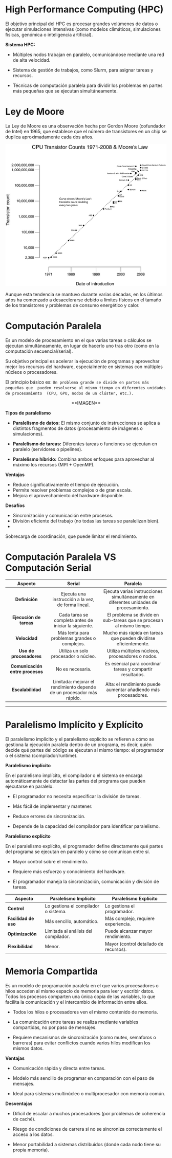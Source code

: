# High Performance Computing (HPC)

El objetivo principal del HPC es procesar grandes volúmenes de datos o ejecutar
simulaciones intensivas (como modelos climáticos, simulaciones físicas, genómica 
o inteligencia artificial).

**Sistema HPC:**

* Múltiples nodos trabajan en paralelo, comunicándose mediante una red 
de alta velocidad.

* Sistema de gestión de trabajos, como Slurm, para asignar tareas y recursos.

* Técnicas de computación paralela para dividir los problemas en partes 
más pequeñas que se ejecutan simultáneamente.


# Ley de Moore

La Ley de Moore es una observación hecha por Gordon Moore (cofundador de Intel) 
en 1965, que establece que el número de transistores en un chip se duplica 
aproximadamente cada dos años.

![Ley de Moore](./images/Avanzado/ley_moore.jpg)

Aunque esta tendencia se mantuvo durante varias décadas, en los últimos años ha 
comenzado a desacelerarse debido a límites físicos en el tamaño de los transistores 
y problemas de consumo energético y calor.


# Computación Paralela

Es un modelo de procesamiento en el que varias tareas o cálculos se ejecutan 
simultáneamente, en lugar de hacerlo uno tras otro (como en la computación 
secuencial/serial).

Su objetivo principal es acelerar la ejecución de programas y aprovechar mejor 
los recursos del hardware, especialmente en sistemas con múltiples núcleos o 
procesadores.

El principio básico es: `Un problema grande se divide en partes más pequeñas que 
pueden resolverse al mismo tiempo en diferentes unidades de procesamiento 
(CPU, GPU, nodos de un clúster, etc.).`
	
<center>**IMAGEN**</center>
	

**Tipos de paralelismo**

* **Paralelismo de datos:** El mismo conjunto de instrucciones se aplica a distintos 
    fragmentos de datos (procesamiento de imágenes o simulaciones).

* **Paralelismo de tareas:** Diferentes tareas o funciones se ejecutan en paralelo 
    (servidores o pipelines).

* **Paralelismo híbrido:** Combina ambos enfoques para aprovechar al máximo los 
    recursos (MPI + OpenMP).

**Ventajas**

- Reduce significativamente el tiempo de ejecución.
- Permite resolver problemas complejos o de gran escala.
- Mejora el aprovechamiento del hardware disponible.

**Desafíos**

- Sincronización y comunicación entre procesos.
- División eficiente del trabajo (no todas las tareas se paralelizan bien).
- 
Sobrecarga de coordinación, que puede limitar el rendimiento.

# Computación Paralela VS Computación Serial

| **Aspecto** | **Serial** | **Paralela** |
|:-----------:|:----------:|:------------:|
| **Definición** | Ejecuta una instrucción a la vez, de forma lineal. | Ejecuta varias instrucciones simultáneamente en diferentes unidades de procesamiento. |
| **Ejecución de tareas** | Cada tarea se completa antes de iniciar la siguiente. | El problema se divide en sub-tareas que se procesan al mismo tiempo. |
| **Velocidad** | Más lenta para problemas grandes o complejos. | Mucho más rápida en tareas que pueden dividirse eficientemente. |
| **Uso de procesadores** | Utiliza un solo procesador o núcleo. | Utiliza múltiples núcleos, procesadores o nodos. |
| **Comunicación entre procesos** | No es necesaria. | Es esencial para coordinar tareas y compartir resultados. |
| **Escalabilidad** | Limitada: mejorar el rendimiento depende de un procesador más rápido. | Alta: el rendimiento puede aumentar añadiendo más procesadores. |

-----------------------------------------------------

# Paralelismo Implícito y Explícito

El paralelismo implícito y el paralelismo explícito se refieren a cómo se gestiona la 
ejecución paralela dentro de un programa, es decir, quién decide qué partes del código 
se ejecutan al mismo tiempo: el programador o el sistema (compilador/runtime).

**Paralelismo implícito**

En el paralelismo implícito, el compilador o el sistema se encarga automáticamente de 
detectar las partes del programa que pueden ejecutarse en paralelo.

- El programador no necesita especificar la división de tareas.

- Más fácil de implementar y mantener.

- Reduce errores de sincronización.

- Depende de la capacidad del compilador para identificar paralelismo.


**Paralelismo explícito**

En el paralelismo explícito, el programador define directamente qué partes 
del programa se ejecutan en paralelo y cómo se comunican entre sí.

- Mayor control sobre el rendimiento.

- Requiere más esfuerzo y conocimiento del hardware.

- El programador maneja la sincronización, comunicación y división de tareas.


| **Aspecto** | **Paralelismo Implícito** | **Paralelismo Explícito** |
|-------------|---------------------------|---------------------------|
| **Control** | Lo gestiona el compilador o sistema. | Lo gestiona el programador. |
| **Facilidad de uso** | Más sencillo, automático. | Más complejo, requiere experiencia. |
| **Optimización** | Limitada al análisis del compilador. | Puede alcanzar mayor rendimiento. |
| **Flexibilidad** |Menor. | Mayor (control detallado de recursos). |

# Memoria Compartida

Es un modelo de programación paralela en el que varios procesadores o hilos 
acceden al mismo espacio de memoria para leer y escribir datos.
Todos los procesos comparten una única copia de las variables, lo que 
facilita la comunicación y el intercambio de información entre ellos.

- Todos los hilos o procesadores ven el mismo contenido de memoria.

- La comunicación entre tareas se realiza mediante variables compartidas, 
no por paso de mensajes.

- Requiere mecanismos de sincronización (como mutex, semaforos o barreras) 
para evitar conflictos cuando varios hilos modifican los mismos datos.

**Ventajas**

- Comunicación rápida y directa entre tareas.

- Modelo más sencillo de programar en comparación con el paso de mensajes.

- Ideal para sistemas multinúcleo o multiprocesador con memoria común.

**Desventajas**

- Difícil de escalar a muchos procesadores (por problemas de coherencia de caché).

- Riesgo de condiciones de carrera si no se sincroniza correctamente el acceso a los datos.

- Menor portabilidad a sistemas distribuidos (donde cada nodo tiene su propia memoria).


